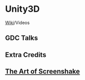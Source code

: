 # Unity3D
[Wiki](readme.md)/Videos

## GDC Talks

## Extra Credits

## [The Art of Screenshake](https://www.youtube.com/watch?v=AJdEqssNZ-U)
